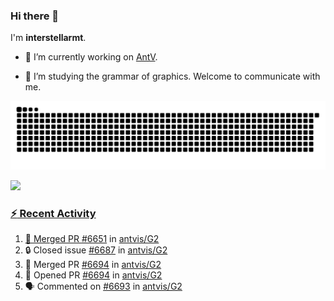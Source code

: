 ### Hi there 👋

I'm **interstellarmt**.

- 🔭 I’m currently working on [AntV](https://github.com/antvis).

- 📖 I’m studying the grammar of graphics. Welcome to communicate with me.

![](https://raw.githubusercontent.com/interstellarmt/interstellarmt/refs/heads/output/github-contribution-grid-snake.svg)
<div>
  <a href="https://github.com/interstellarmt">
  <img height="180em" src="https://github-readme-stats-eight-theta.vercel.app/api?username=interstellarmt&show_icons=true&include_all_commits=true&count_private=true&theme=tokyonight"/>
</div>
    
### :zap: Recent Activity

<!--START_SECTION:activity-->
1. 🎉 Merged PR [#6651](https://github.com/antvis/G2/pull/6651) in [antvis/G2](https://github.com/antvis/G2)
2. 🔒 Closed issue [#6687](https://github.com/antvis/G2/issues/6687) in [antvis/G2](https://github.com/antvis/G2)
3. 🎉 Merged PR [#6694](https://github.com/antvis/G2/pull/6694) in [antvis/G2](https://github.com/antvis/G2)
4. 💪 Opened PR [#6694](https://github.com/antvis/G2/pull/6694) in [antvis/G2](https://github.com/antvis/G2)
5. 🗣 Commented on [#6693](https://github.com/antvis/G2/issues/6693#issuecomment-2739538240) in [antvis/G2](https://github.com/antvis/G2)
<!--END_SECTION:activity-->

